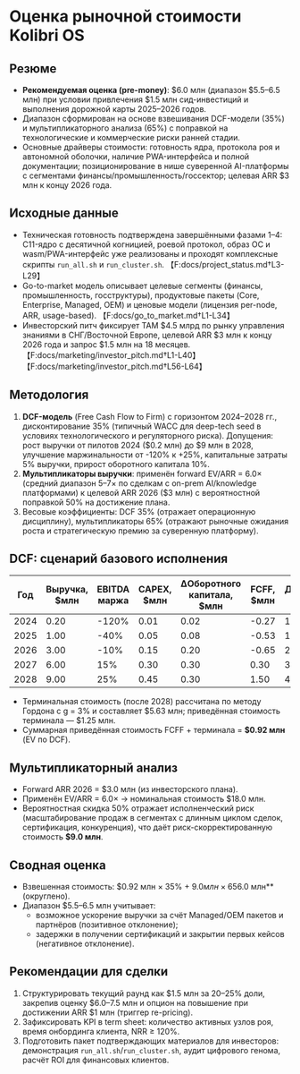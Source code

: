 # Оценка рыночной стоимости Kolibri OS

## Резюме
- **Рекомендуемая оценка (pre-money)**: $6.0 млн (диапазон $5.5–6.5 млн) при условии привлечения $1.5 млн сид-инвестиций и выполнения дорожной карты 2025–2026 годов.
- Диапазон сформирован на основе взвешивания DCF-модели (35%) и мультипликаторного анализа (65%) с поправкой на технологические и коммерческие риски ранней стадии.
- Основные драйверы стоимости: готовность ядра, протокола роя и автономной оболочки, наличие PWA-интерфейса и полной документации; позиционирование в нише суверенной AI-платформы с сегментами финансы/промышленность/госсектор; целевая ARR $3 млн к концу 2026 года.

## Исходные данные
- Техническая готовность подтверждена завершёнными фазами 1–4: C11-ядро с десятичной когницией, роевой протокол, образ ОС и wasm/PWA-интерфейс уже реализованы и проходят комплексные скрипты `run_all.sh` и `run_cluster.sh`. 【F:docs/project_status.md†L3-L29】
- Go-to-market модель описывает целевые сегменты (финансы, промышленность, госструктуры), продуктовые пакеты (Core, Enterprise, Managed, OEM) и ценовые модели (лицензия per-node, ARR, usage-based). 【F:docs/go_to_market.md†L1-L34】
- Инвесторский питч фиксирует TAM $4.5 млрд по рынку управления знаниями в СНГ/Восточной Европе, целевой ARR $3 млн к концу 2026 года и запрос $1.5 млн на 18 месяцев. 【F:docs/marketing/investor_pitch.md†L1-L40】【F:docs/marketing/investor_pitch.md†L56-L64】

## Методология
1. **DCF-модель** (Free Cash Flow to Firm) с горизонтом 2024–2028 гг., дисконтирование 35% (типичный WACC для deep-tech seed в условиях технологического и регуляторного риска). Допущения: рост выручки от пилотов 2024 ($0.2 млн) до $9 млн в 2028, улучшение маржинальности от -120% к +25%, капитальные затраты 5% выручки, прирост оборотного капитала 10%.
2. **Мультипликаторы выручки**: применён forward EV/ARR = 6.0× (средний диапазон 5–7× по сделкам с on-prem AI/knowledge платформами) к целевой ARR 2026 ($3 млн) с вероятностной поправкой 50% на достижение плана.
3. Весовые коэффициенты: DCF 35% (отражает операционную дисциплину), мультипликаторы 65% (отражают рыночные ожидания роста и стратегическую премию за суверенную платформу).

## DCF: сценарий базового исполнения

| Год | Выручка, $млн | EBITDA маржа | CAPEX, $млн | ΔОборотного капитала, $млн | FCFF, $млн | Дисконт-фактор | PV FCFF, $млн |
|-----|---------------|--------------|-------------|----------------------------|------------|----------------|---------------|
| 2024 | 0.20 | -120% | 0.01 | 0.02 | -0.27 | 1.35 | -0.20 |
| 2025 | 1.00 | -40% | 0.05 | 0.08 | -0.53 | 1.82 | -0.29 |
| 2026 | 3.00 | -10% | 0.15 | 0.20 | -0.65 | 2.46 | -0.26 |
| 2027 | 6.00 | 15% | 0.30 | 0.30 | 0.30 | 3.32 | 0.09 |
| 2028 | 9.00 | 25% | 0.45 | 0.30 | 1.50 | 4.48 | 0.33 |

- Терминальная стоимость (после 2028) рассчитана по методу Гордона с g = 3% и составляет $5.63 млн; приведённая стоимость терминала — $1.25 млн.
- Суммарная приведённая стоимость FCFF + терминала = **$0.92 млн** (EV по DCF).

## Мультипликаторный анализ
- Forward ARR 2026 = $3.0 млн (из инвесторского плана).
- Применён EV/ARR = 6.0× → номинальная стоимость $18.0 млн.
- Вероятностная скидка 50% отражает исполненческий риск (масштабирование продаж в сегментах с длинным циклом сделок, сертификация, конкуренция), что даёт риск-скорректированную стоимость **$9.0 млн**.

## Сводная оценка
- Взвешенная стоимость: $0.92 млн × 35% + $9.0 млн × 65% = **$6.0 млн** (округлено).
- Диапазон $5.5–6.5 млн учитывает:
  - возможное ускорение выручки за счёт Managed/OEM пакетов и партнёров (позитивное отклонение);
  - задержки в получении сертификаций и закрытии первых кейсов (негативное отклонение).

## Рекомендации для сделки
1. Структурировать текущий раунд как $1.5 млн за 20–25% доли, закрепив оценку $6.0–7.5 млн и опцион на повышение при достижении ARR $1 млн (триггер re-pricing).
2. Зафиксировать KPI в term sheet: количество активных узлов роя, время онбординга клиента, NRR ≥ 120%.
3. Подготовить пакет подтверждающих материалов для инвесторов: демонстрация `run_all.sh`/`run_cluster.sh`, аудит цифрового генома, расчёт ROI для финансовых клиентов.

